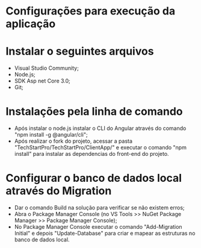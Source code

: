 
# Configurações para execução da aplicação

# Instalar o seguintes arquivos
* Visual Studio Community;
* Node.js;
* SDK Asp net Core 3.0;
* Git;

# Instalações pela linha de comando
* Após instalar o node.js instalar o CLI do Angular através do comando "npm install -g @angular/cli";
* Após realizar o fork do projeto, acessar a pasta "TechStartPro/TechStartPro/ClientApp/" e executar o comando "npm install" para instalar as dependencias do front-end do projeto.


# Configurar o banco de dados local através do Migration
* Dar o comando Build na solução para verificar se não existem erros;
* Abra o Package Manager Console (no VS Tools >> NuGet Package Manager >> Package Manager Console);
* No Package Manager Console executar o comando "Add-Migration Initial" e depois "Update-Database" para criar e mapear as estruturas no banco de dados local.
  
